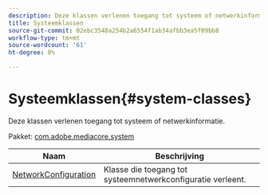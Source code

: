 ```yaml
---
description: Deze klassen verlenen toegang tot systeem of netwerkinformatie.
title: Systeemklassen
source-git-commit: 02ebc3548a254b2a6554f1ab34afbb3ea5f09bb8
workflow-type: tm+mt
source-wordcount: '61'
ht-degree: 0%

---
```


# Systeemklassen{#system-classes}

Deze klassen verlenen toegang tot systeem of netwerkinformatie.

Pakket: [com.adobe.mediacore.system](https://help.adobe.com/en_US/primetime/api/psdk/asdoc-dhls_1.4/com/adobe/mediacore/system/package-detail.html)

| Naam | Beschrijving |
|---|---|
| [NetworkConfiguration](https://help.adobe.com/en_US/primetime/api/psdk/asdoc-dhls_1.4/com/adobe/mediacore/system/NetworkConfiguration.html) | Klasse die toegang tot systeemnetwerkconfiguratie verleent. |
